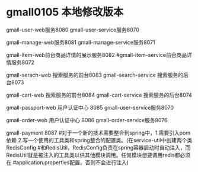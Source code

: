 # gmall0105 本地修改版本


gmall-user-web服务8080
gmall-user-service服务8070


gmall-manage-web服务8081
gmall-manage-service服务8071

gmall-item-web前台商品详情的展示服务8082
#gmall-item-service前台商品详情服务8072

gmall-serach-web 搜索服务的前台8083
gmall-search-service 搜索服务的后台8073

gmall-cart-web 搜索服务的前台8084
gmall-cart-service 搜索服务的后台8074

gmall-passport-web 用户认证中心 8085
gmall-user-service服务8070

gmall-order-web 用户认证中心 8086
gmall-order-service服务8076

gmall-payment 8087
#对于一个新的技术需要整合到spring中，1.需要引入pom依赖 2.写一个使用的工具类和spring整合的配置类。(在service-util中创建两个类RedisConfig
#和RedisUtil，RedisConfig负责在spring容器启动时自动注入，而RedisUtil就是被注入的工具类以供其他模块调用。任何模块想要调用redis都必须在
#application.properties配置，否则不会进行注入)